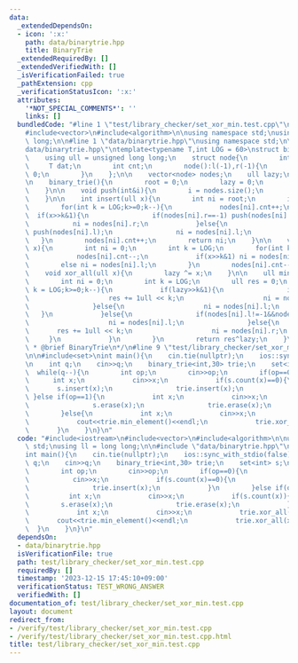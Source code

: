 ```yaml
---
data:
  _extendedDependsOn:
  - icon: ':x:'
    path: data/binarytrie.hpp
    title: BinaryTrie
  _extendedRequiredBy: []
  _extendedVerifiedWith: []
  _isVerificationFailed: true
  _pathExtension: cpp
  _verificationStatusIcon: ':x:'
  attributes:
    '*NOT_SPECIAL_COMMENTS*': ''
    links: []
  bundledCode: "#line 1 \"test/library_checker/set_xor_min.test.cpp\"\n#include<iostream>\n\
    #include<vector>\n#include<algorithm>\n\nusing namespace std;\nusing ll = long\
    \ long;\n\n#line 1 \"data/binarytrie.hpp\"\nusing namespace std;\n\n#line 4 \"\
    data/binarytrie.hpp\"\ntemplate<typename T,int LOG = 60>\nstruct binary_trie{\n\
    \    using ull = unsigned long long;\n    struct node{\n        int l,r;\n   \
    \     T dat;\n        int cnt;\n        node():l(-1),r(-1){\n            cnt =\
    \ 0;\n        }\n    };\n\n    vector<node> nodes;\n    ull lazy;\n    int root;\n\
    \n    binary_trie(){\n        root = 0;\n        lazy = 0;\n        nodes.push_back(node());\n\
    \    }\n\n    void push(int&i){\n        i = nodes.size();\n        nodes.push_back(node());\n\
    \    }\n\n    int insert(ull x){\n        int ni = root;\n        int k = LOG;\n\
    \        for(int k = LOG;k>=0;k--){\n            nodes[ni].cnt++;\n          \
    \  if(x>>k&1){\n                if(nodes[ni].r==-1) push(nodes[ni].r);\n     \
    \           ni = nodes[ni].r;\n            }else{\n                if(nodes[ni].l==-1)\
    \ push(nodes[ni].l);\n                ni = nodes[ni].l;\n            }\n     \
    \   }\n        nodes[ni].cnt++;\n        return ni;\n    }\n\n    void erase(ull\
    \ x){\n        int ni = 0;\n        int k = LOG;\n        for(int k = LOG;k>=0;k--){\n\
    \            nodes[ni].cnt--;\n            if(x>>k&1) ni = nodes[ni].r;\n    \
    \        else ni = nodes[ni].l;\n        }\n        nodes[ni].cnt--;\n    }\n\n\
    \    void xor_all(ull x){\n        lazy ^= x;\n    }\n\n    ull min_element(){\n\
    \        int ni = 0;\n        int k = LOG;\n        ull res = 0;\n        for(int\
    \ k = LOG;k>=0;k--){\n            if(lazy>>k&1){\n                if(nodes[ni].r!=-1&&nodes[nodes[ni].r].cnt>0){\n\
    \                    res += 1ull << k;\n                    ni = nodes[ni].r;\n\
    \                }else{\n                    ni = nodes[ni].l;\n             \
    \   }\n            }else{\n                if(nodes[ni].l!=-1&&nodes[nodes[ni].l].cnt>0){\n\
    \                    ni = nodes[ni].l;\n                }else{\n             \
    \       res += 1ull << k;\n                    ni = nodes[ni].r;\n           \
    \     }\n            }\n        }\n        return res^lazy;\n    }\n};\n/**\n\
    \ * @brief BinaryTrie\n*/\n#line 9 \"test/library_checker/set_xor_min.test.cpp\"\
    \n\n#include<set>\nint main(){\n    cin.tie(nullptr);\n    ios::sync_with_stdio(false);\n\
    \n    int q;\n    cin>>q;\n    binary_trie<int,30> trie;\n    set<int> s;\n  \
    \  while(q--){\n        int op;\n        cin>>op;\n        if(op==0){\n      \
    \      int x;\n            cin>>x;\n            if(s.count(x)==0){\n         \
    \       s.insert(x);\n                trie.insert(x);\n            }\n       \
    \ }else if(op==1){\n            int x;\n            cin>>x;\n            if(s.count(x)){\n\
    \                s.erase(x);\n                trie.erase(x);\n            }\n\
    \        }else{\n            int x;\n            cin>>x;\n            trie.xor_all(x);\n\
    \            cout<<trie.min_element()<<endl;\n            trie.xor_all(x);\n \
    \       }\n    }\n}\n"
  code: "#include<iostream>\n#include<vector>\n#include<algorithm>\n\nusing namespace\
    \ std;\nusing ll = long long;\n\n#include \"data/binarytrie.hpp\"\n\n#include<set>\n\
    int main(){\n    cin.tie(nullptr);\n    ios::sync_with_stdio(false);\n\n    int\
    \ q;\n    cin>>q;\n    binary_trie<int,30> trie;\n    set<int> s;\n    while(q--){\n\
    \        int op;\n        cin>>op;\n        if(op==0){\n            int x;\n \
    \           cin>>x;\n            if(s.count(x)==0){\n                s.insert(x);\n\
    \                trie.insert(x);\n            }\n        }else if(op==1){\n  \
    \          int x;\n            cin>>x;\n            if(s.count(x)){\n        \
    \        s.erase(x);\n                trie.erase(x);\n            }\n        }else{\n\
    \            int x;\n            cin>>x;\n            trie.xor_all(x);\n     \
    \       cout<<trie.min_element()<<endl;\n            trie.xor_all(x);\n      \
    \  }\n    }\n}\n"
  dependsOn:
  - data/binarytrie.hpp
  isVerificationFile: true
  path: test/library_checker/set_xor_min.test.cpp
  requiredBy: []
  timestamp: '2023-12-15 17:45:10+09:00'
  verificationStatus: TEST_WRONG_ANSWER
  verifiedWith: []
documentation_of: test/library_checker/set_xor_min.test.cpp
layout: document
redirect_from:
- /verify/test/library_checker/set_xor_min.test.cpp
- /verify/test/library_checker/set_xor_min.test.cpp.html
title: test/library_checker/set_xor_min.test.cpp
---
```

